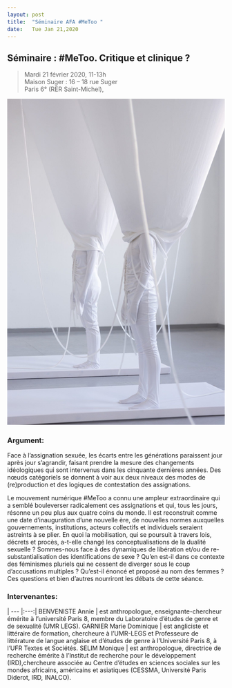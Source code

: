 ```yaml
---
layout: post
title:  "Séminaire AFA #MeToo "
date:   Tue Jan 21,2020
---
```


## Séminaire : #MeToo. Critique et clinique ?

> Mardi 21 février 2020, 11-13h<br>
> Maison Suger : 16 – 18 rue Suger <br>
> Paris 6° (RER Saint-Michel), <br>

![Malin Bulow. Elastic Bonding](/images/bulow.jpg "Malin Bulow. Elastic Bonding")

### Argument:

Face à l’assignation sexuée, les écarts entre les générations paraissent jour après jour s’agrandir, faisant prendre la mesure des changements idéologiques qui sont intervenus dans les cinquante dernières années. Des nœuds catégoriels se donnent à voir aux deux niveaux des modes de (re)production et des logiques de contestation des assignations.

Le mouvement numérique #MeToo a connu une ampleur extraordinaire qui a semblé bouleverser radicalement ces assignations et qui, tous les jours, résonne un peu plus aux quatre coins du monde. Il est reconstruit comme une date d’inauguration d’une nouvelle ère, de nouvelles normes auxquelles gouvernements, institutions, acteurs collectifs et individuels seraient astreints à se plier. En quoi la mobilisation, qui se poursuit à travers lois, décrets et procès, a-t-elle changé les conceptualisations de la dualité sexuelle ? Sommes-nous face à des dynamiques de libération et/ou de re-substantialisation des identifications de sexe ? Qu’en est-il dans ce contexte des féminismes pluriels qui ne cessent de diverger sous le coup d’accusations multiples ? Qu’est-il énoncé et proposé au nom des femmes ? Ces questions et bien d’autres nourriront les débats de cette séance.


### Intervenantes:

| --- |:---:|
BENVENISTE Annie | est anthropologue, enseignante-chercheur émérite à l’université Paris 8, membre du  Laboratoire d’études de genre et de sexualité (UMR LEGS).
GARNIER Marie Dominique  | est angliciste et littéraire de formation, chercheure à l’UMR-LEGS et Professeure de littérature de langue anglaise et d’études de genre à l’Université  Paris 8, à l’UFR Textes et Sociétés.
SELIM Monique | est anthropologue, directrice de recherche émérite  à l’Institut  de recherche pour le développement (IRD),chercheure associée au Centre d’études en sciences sociales sur les mondes africains, américains et asiatiques (CESSMA, Université Paris Diderot, IRD, INALCO).
